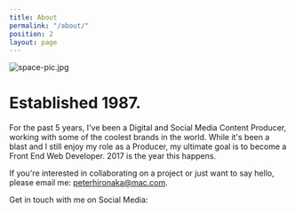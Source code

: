 ```yaml
---
title: About
permalink: "/about/"
position: 2
layout: page
---
```


![space-pic.jpg](/uploads/space-pic.jpg)

# Established 1987.

For the past 5 years, I've been a Digital and Social Media Content Producer, working with some of the coolest brands in the world. While it's been a blast and I still enjoy my role as a Producer, my ultimate goal is to become a Front End Web Developer. 2017 is the year this happens.

If you're interested in collaborating on a project or just want to say hello, please email me: [peterhironaka@mac.com](mailto:peterhironaka@mac.com).


Get in touch with me on Social Media:
